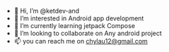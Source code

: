 - 👋 Hi, I’m @ketdev-and
- 👀 I’m interested in Android app development
- 🌱 I’m currently learning jetpack Compose
- 💞️ I’m looking to collaborate on Any android project
- 📫 you can reach me on chylau12@gmail.com

<!---
ketdev-and/ketdev-and is a ✨ special ✨ repository because its `README.md` (this file) appears on your GitHub profile.
You can click the Preview link to take a look at your changes.
--->
